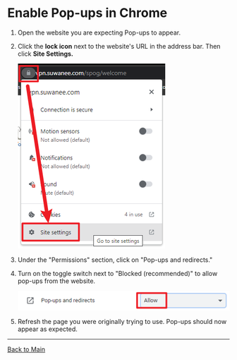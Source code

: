 # Enable Pop-ups in Chrome

1. Open the website you are expecting Pop-ups to appear.
1. Click the **lock icon** next to the website's URL in the address bar. Then click **Site Settings.**

    ![View site info](refs/Enable%20Pop-ups%20in%20Chrome/1.png)

1. Under the "Permissions" section, click on "Pop-ups and redirects."
1. Turn on the toggle switch next to "Blocked (recommended)" to allow pop-ups from the website.

    ![Allow](refs/Enable%20Pop-ups%20in%20Chrome/2.png)

1. Refresh the page you were originally trying to use. Pop-ups should now appear as expected.

---

[Back to Main](README.md)
